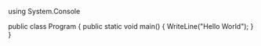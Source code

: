 using System.Console

public class Program
{
   public static void main()
    {
      WriteLine("Hello World");
    }
}
